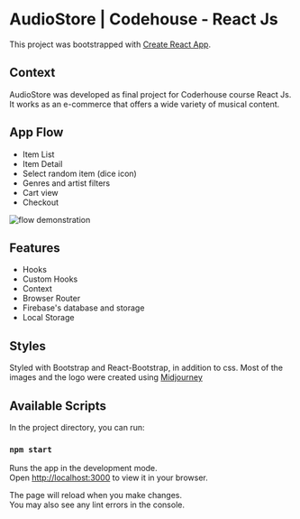# AudioStore | Codehouse - React Js

This project was bootstrapped with [Create React App](https://github.com/facebook/create-react-app).

## Context
AudioStore was developed as final project for Coderhouse course React Js.
It works as an e-commerce that offers a wide variety of musical content. 

## App Flow

- Item List
- Item Detail
- Select random item (dice icon)
- Genres and artist filters
- Cart view
- Checkout 

![](/src/img/flowdemonstration.gif "flow demonstration")

## Features
- Hooks
- Custom Hooks
- Context
- Browser Router
- Firebase's database and storage
- Local Storage

## Styles
Styled with Bootstrap and React-Bootstrap, in addition to css.
Most of the images and the logo were created using [Midjourney](https://www.midjourney.com/)

## Available Scripts

In the project directory, you can run:

### `npm start`

Runs the app in the development mode.\
Open [http://localhost:3000](http://localhost:3000) to view it in your browser.

The page will reload when you make changes.\
You may also see any lint errors in the console.


